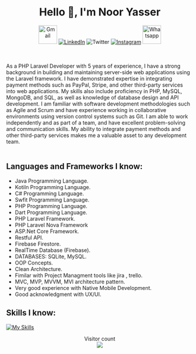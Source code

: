 
<h1 align="center">Hello 👋, I'm Noor Yasser</h1>

<!--<p><a target="_blank" rel="noopener noreferrer" href="https://user-images.githubusercontent.com/41232970/116540063-56fe7200-a8f2-11eb-83cb-a7537363da94.gif"><img src="https://user-images.githubusercontent.com/41232970/116540063-56fe7200-a8f2-11eb-83cb-a7537363da94.gif" alt="Header" title="Header" style="max-width:100%;"></a></p>-->

<p align="center">
	<a target="_blank" href="mailto:noor1yasser9@gmail.com"><img src="https://github.com/gauravghongde/social-icons/blob/master/PNG/Color/Gmail.png" width='50px' alt="Gmail"/></a>
	<a target="_blank" href="https://www.linkedin.com/in/noor1yasser9/"><img src="https://skills.thijs.gg/icons?i=linkedin" alt="LinkedIn"/></a>
	<atarget="_blank"  href="https://twitter.com/noor9yasser1"><img src="https://skills.thijs.gg/icons?i=twitter" alt="Twitter"/></a>
	<a target="_blank" href="https://www.instagram.com/noor1yasser9/"><img src="https://skills.thijs.gg/icons?i=instagram" alt="Instagram"/></a>
	<a target="_blank" href="https://wa.me/+972597606412"><img src="https://github.com/gauravghongde/social-icons/blob/master/PNG/Color/WhatsApp.png" width='50px' alt="Whatsapp"/></a>

</p>
<br/>  
   
 
<br /> 
As a PHP Laravel Developer with 5 years of experience, I have a strong background in building and maintaining server-side web applications using the Laravel framework. I have demonstrated expertise in integrating payment methods such as PayPal, Stripe, and other third-party services into web applications. My skills also include proficiency in PHP, MySQL, MongoDB, and SQL, as well as knowledge of database design and API development. I am familiar with software development methodologies such as Agile and Scrum and have experience working in collaborative environments using version control systems such as Git. I am able to work independently and as part of a team, and have excellent problem-solving and communication skills. My ability to integrate payment methods and other third-party services makes me a valuable asset to any development team.
<br/><br/>

 ## Languages and Frameworks I know:
- Java Programming Language.
- Kotiln Programming Language.
- C# Programming Language.
- Swfit Programming Language.
- PHP Programming Language.
- Dart Programming Language.
- PHP Laravel Framework.
- PHP Laravel Nova Framework
- ASP.Net Core Framework.
- Restful API.
- Firebase Firestore.
- RealTime Database (Firebase).
- DATABASES: SQLite, MySQL.
- OOP Concepts.
- Clean Architecture.
- Fimilar with Project Managment tools like jira , trello.
- MVC, MVP, MVVM, MVI architecture pattern.
- Very good experience with Native Mobile Development.
- Good acknowledgment with UX/UI.

## Skills I know:
[![My Skills](https://skills.thijs.gg/icons?i=js,html,css,wasm,angular,cs,dotnet,firebase,git,github,gitlab,kotlin,laravel,nginx,php,postgres,postman,powershell,ts,eclipse,blender,bash,androidstudio,bootstrap,dart,docker,figma,flutter,jquery,mysql,sqlite,java,xd,wordpress,visualstudio,unity,swift)](https://skills.thijs.gg)

<p align="center"> 
  Visitor count<br>
  <img src="https://profile-counter.glitch.me/Nurbk229/count.svg" />
</p>
  
<!-- ![Anurag's github stats](https://github-readme-stats.vercel.app/api?show_icons=true&theme=radical&username=noor1yasser9) 

![Anurag's github stats](https://github-readme-stats.vercel.app/api/top-langs/?username=noor1yasser9&layout=compact&theme=radical)<br/>


![Metrics](https://metrics.lecoq.io/noor1yasser9)

 <img src="https://activity-graph.herokuapp.com/graph?username=noor1yasser9&theme=react-dark&bg_color=000&hide_border=true" width="100%"/>

  
<h4 align="center">
  <a href="https://github.com/noor1yasser9?tab=repositories" title="Show Repositories">🔎 Show More 🔍</a>
</h4> -->
 
